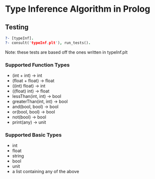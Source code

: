 # Type Inference Algorithm in Prolog

## Testing
```prolog
?- [typeInf].
?- consult('typeInf.plt'), run_tests().
```
Note: these tests are based off the ones written in typeInf.plt

### Supported Function Types
* (int + int) -> int
* (float + float) -> float
* ((int) float) -> int
* ((float) int) -> float
* lessThan(int, int) -> bool
* greaterThan(int, int) -> bool
* and(bool, bool) -> bool
* or(bool, bool) -> bool
* not(bool) -> bool
* print(any) -> unit

### Supported Basic Types
* int
* float
* string
* bool
* unit
* a list containing any of the above